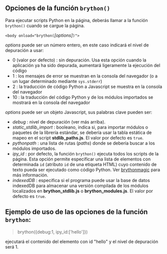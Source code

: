 Opciones de la función `brython()`
----------------------------------

Para ejecutar scripts Python en la página, deberás llamar a la función `brython()` 
cuando se cargue la página.

`<body onload="brython(`*[options]*`)">`

*options* puede ser un número entero, en este caso indicará el nivel de depuración a usar:

- 0 (valor por defecto) : sin depuración. Usa esta opción cuando la aplicación 
  ya ha sido depurada, aumentará ligeramente la ejecución del código
- 1 : los mensajes de error se muestran en la consola del navegador (o a un 
  lugar determinado mediante `sys.stderr`)
- 2 : la traducción de código Python a Javascript se muestra en la consola del 
  navegador
- 10 : la traducción del código Python y de los módulos importados se mostrará 
  en la consola del navegador

*options* puede ser un objeto Javascript, sus palabras clave pueden ser:

- *debug* : nivel de depuración (ver más arriba).
- *static\_stdlib\_import* : booleano, indica si, para importar módulos o 
  paquetes de la librería estándar, se debería usar la tabla estática de mapeo en el script 
  **stdlib_paths.js**. El valor por defecto es `true`.
- *pythonpath* : una lista de rutas (*paths*) donde se debería buscar a los 
  módulos importados.
- *ipy_id* : por defecto, la función `brython()` ejecuta todos los scripts de la 
  página. Esta opción permite especificar una lista de elementos con determinada 
  `id` (atributo `id` de una etiqueta HTML) cuyo contenido de texto pueda ser 
  ejecutado como código Python. Ver [brythonmagic](https://github.com/kikocorreoso/brythonmagic) 
  para más información.
- *indexedDB* : especifica si el programa puede usar la base de datos indexedDB
  para almacenar una versión compilada de los módulos localizados en __brython_stdlib.js__
  o __brython_modules.js__. El valor por defecto es `true`.

Ejemplo de uso de las opciones de la función `brython`:
-------------------------------------------------------

>    brython({debug:1, ipy_id:['hello']})

ejecutará el contenido del elemento con id "hello" y el nivel de depuración será 1.
